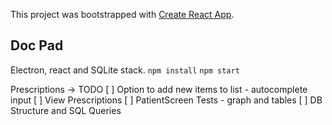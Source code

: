 This project was bootstrapped with [Create React App](https://github.com/facebook/create-react-app).

## Doc Pad
Electron, react and SQLite stack.
 `npm install`
 `npm start` 


Prescriptions -> TODO
[ ] Option to add new items to list - autocomplete input
[ ] View Prescriptions
[ ] PatientScreen Tests - graph and tables
[ ] DB Structure and SQL Queries